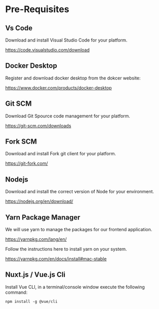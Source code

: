 
# Pre-Requisites

## Vs Code

Download and install Visual Studio Code for your platform.

https://code.visualstudio.com/download

## Docker Desktop

Register and download docker desktop from the dokcer website:

https://www.docker.com/products/docker-desktop

## Git SCM

Download Git Spource code management for your platform.

https://git-scm.com/downloads

## Fork SCM

Download and install Fork git client for your platform.

https://git-fork.com/

## Nodejs
Download and install the correct version of Node for your environment.

https://nodejs.org/en/download/

## Yarn Package Manager

We will use yarn to manage the packages for our frontend application.

https://yarnpkg.com/lang/en/

Follow the instructions here to install yarn on your system.

https://yarnpkg.com/en/docs/install#mac-stable

## Nuxt.js / Vue.js Cli

Install Vue CLI, in a terminal/console window execute the following command:

    npm install -g @vue/cli
